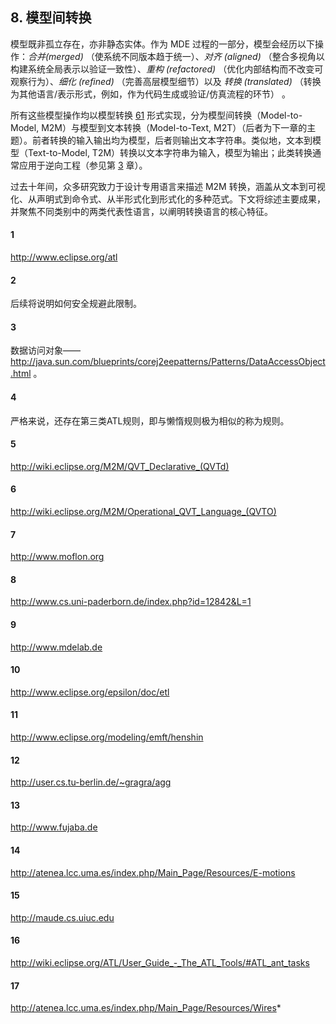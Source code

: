 ## 8. 模型间转换
模型既非孤立存在，亦非静态实体。作为 MDE 过程的一部分，模型会经历以下操作：*合并(merged)* （使系统不同版本趋于统一）、*对齐 (aligned)* （整合多视角以构建系统全局表示以验证一致性）、*重构 (refactored)* （优化内部结构而不改变可观察行为）、*细化 (refined)* （完善高层模型细节）以及 *转换 (translated)* （转换为其他语言/表示形式，例如，作为代码生成或验证/仿真流程的环节） 。

所有这些模型操作均以模型转换 [61](../bibliography.md#61) 形式实现，分为模型间转换（Model-to-Model, M2M）与模型到文本转换（Model-to-Text, M2T）（后者为下一章的主题）。前者转换的输入输出均为模型，后者则输出文本字符串。类似地，文本到模型（Text-to-Model, T2M）转换以文本字符串为输入，模型为输出；此类转换通常应用于逆向工程（参见第 [3](../ch3/0.md) 章）。

过去十年间，众多研究致力于设计专用语言来描述 M2M 转换，涵盖从文本到可视化、从声明式到命令式、从半形式化到形式化的多种范式。下文将综述主要成果，并聚焦不同类别中的两类代表性语言，以阐明转换语言的核心特征。

#### 1
http://www.eclipse.org/atl

#### 2
后续将说明如何安全规避此限制。

#### 3
数据访问对象—— http://java.sun.com/blueprints/corej2eepatterns/Patterns/DataAccessObject.html 。

#### 4
严格来说，还存在第三类ATL规则，即与懒惰规则极为相似的称为规则。

#### 5
http://wiki.eclipse.org/M2M/QVT_Declarative_(QVTd)

#### 6
http://wiki.eclipse.org/M2M/Operational_QVT_Language_(QVTO)

#### 7
http://www.moflon.org

#### 8
http://www.cs.uni-paderborn.de/index.php?id=12842&L=1

#### 9
http://www.mdelab.de

#### 10
http://www.eclipse.org/epsilon/doc/etl

#### 11
http://www.eclipse.org/modeling/emft/henshin

#### 12
http://user.cs.tu-berlin.de/~gragra/agg

#### 13
http://www.fujaba.de

#### 14
http://atenea.lcc.uma.es/index.php/Main_Page/Resources/E-motions

#### 15
http://maude.cs.uiuc.edu

#### 16
http://wiki.eclipse.org/ATL/User_Guide_-_The_ATL_Tools/#ATL_ant_tasks

#### 17
http://atenea.lcc.uma.es/index.php/Main_Page/Resources/Wires*
